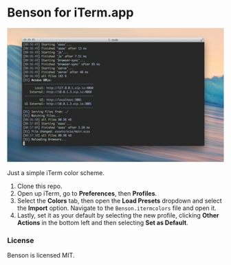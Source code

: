 # Benson for iTerm.app

![Screenshot](https://raw.githubusercontent.com/urre/Benson/master/screenshot.png)

Just a simple iTerm color scheme.

1. Clone this repo.
2. Open up iTerm, go to **Preferences**, then **Profiles**.
3. Select the **Colors** tab, then open the **Load Presets** dropdown and select the **Import** option. Navigate to the ``Benson.itermcolors`` file and open it.
4. Lastly, set it as your default by selecting the new profile, clicking **Other Actions** in the bottom left and then selecting **Set as Default**.

### License

Benson is licensed MIT.
